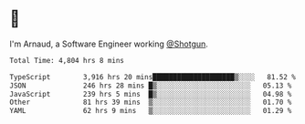 # 👋

I'm Arnaud, a Software Engineer working [@Shotgun](https://shotgun.live).

<!--START_SECTION:waka-->

```txt
Total Time: 4,804 hrs 8 mins

TypeScript        3,916 hrs 20 mins████████████████████▒░░░░   81.52 %
JSON              246 hrs 28 mins █▒░░░░░░░░░░░░░░░░░░░░░░░   05.13 %
JavaScript        239 hrs 5 mins  █▒░░░░░░░░░░░░░░░░░░░░░░░   04.98 %
Other             81 hrs 39 mins  ▒░░░░░░░░░░░░░░░░░░░░░░░░   01.70 %
YAML              62 hrs 9 mins   ▒░░░░░░░░░░░░░░░░░░░░░░░░   01.29 %
```

<!--END_SECTION:waka-->
